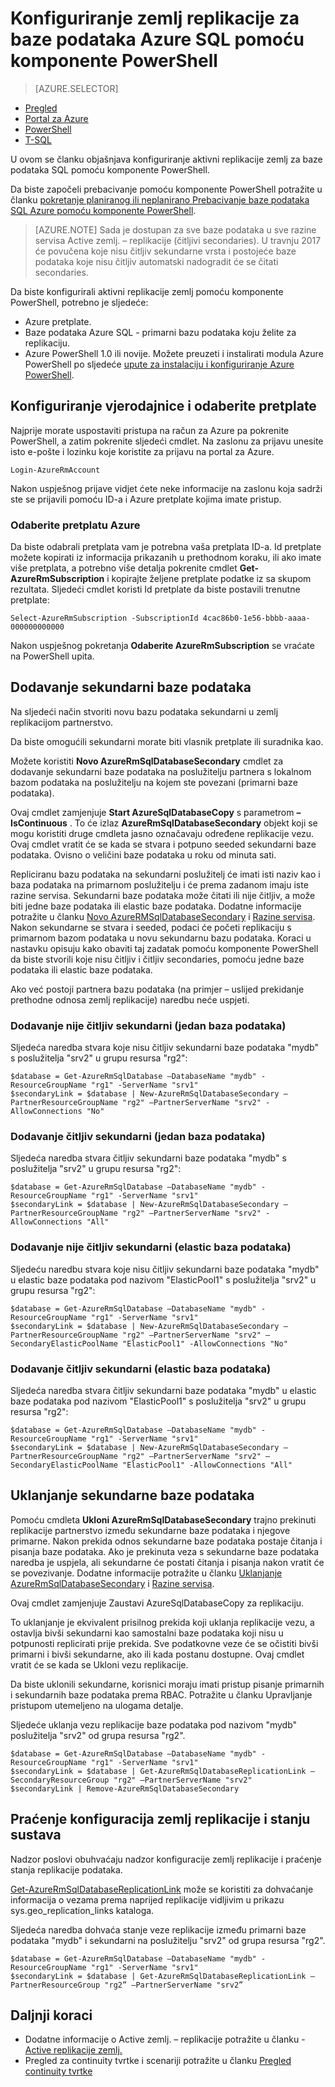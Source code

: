 <properties 
    pageTitle="Konfiguriranje aktivni replikacije zemlj za baze podataka SQL Azure pomoću komponente PowerShell | Microsoft Azure" 
    description="Konfiguriranje aktivni zemlj replikacijom za baze podataka SQL Azure pomoću komponente PowerShell" 
    services="sql-database" 
    documentationCenter="" 
    authors="stevestein" 
    manager="jhubbard" 
    editor=""/>

<tags
    ms.service="sql-database"
    ms.devlang="NA"
    ms.topic="article"
    ms.tgt_pltfrm="powershell"
   ms.workload="NA"
    ms.date="07/14/2016"
    ms.author="sstein"/>

# <a name="configure-geo-replication-for-azure-sql-database-with-powershell"></a>Konfiguriranje zemlj replikacije za baze podataka Azure SQL pomoću komponente PowerShell

> [AZURE.SELECTOR]
- [Pregled](sql-database-geo-replication-overview.md)
- [Portal za Azure](sql-database-geo-replication-portal.md)
- [PowerShell](sql-database-geo-replication-powershell.md)
- [T-SQL](sql-database-geo-replication-transact-sql.md)

U ovom se članku objašnjava konfiguriranje aktivni replikacije zemlj za baze podataka SQL pomoću komponente PowerShell.

Da biste započeli prebacivanje pomoću komponente PowerShell potražite u članku [pokretanje planiranog ili neplanirano Prebacivanje baze podataka SQL Azure pomoću komponente PowerShell](sql-database-geo-replication-failover-powershell.md).

>[AZURE.NOTE] Sada je dostupan za sve baze podataka u sve razine servisa Active zemlj. – replikacije (čitljivi secondaries). U travnju 2017 će povučena koje nisu čitljiv sekundarne vrsta i postojeće baze podataka koje nisu čitljiv automatski nadogradit će se čitati secondaries.



Da biste konfigurirali aktivni replikacije zemlj pomoću komponente PowerShell, potrebno je sljedeće:

- Azure pretplate. 
- Baze podataka Azure SQL - primarni bazu podataka koju želite za replikaciju.
- Azure PowerShell 1.0 ili novije. Možete preuzeti i instalirati modula Azure PowerShell po sljedeće [upute za instalaciju i konfiguriranje Azure PowerShell](../powershell-install-configure.md).


## <a name="configure-your-credentials-and-select-your-subscription"></a>Konfiguriranje vjerodajnice i odaberite pretplate

Najprije morate uspostaviti pristupa na račun za Azure pa pokrenite PowerShell, a zatim pokrenite sljedeći cmdlet. Na zaslonu za prijavu unesite isto e-pošte i lozinku koje koristite za prijavu na portal za Azure.


    Login-AzureRmAccount

Nakon uspješnog prijave vidjet ćete neke informacije na zaslonu koja sadrži ste se prijavili pomoću ID-a i Azure pretplate kojima imate pristup.


### <a name="select-your-azure-subscription"></a>Odaberite pretplatu Azure

Da biste odabrali pretplata vam je potrebna vaša pretplata ID-a. Id pretplate možete kopirati iz informacija prikazanih u prethodnom koraku, ili ako imate više pretplata, a potrebno više detalja pokrenite cmdlet **Get-AzureRmSubscription** i kopirajte željene pretplate podatke iz sa skupom rezultata. Sljedeći cmdlet koristi Id pretplate da biste postavili trenutne pretplate:

    Select-AzureRmSubscription -SubscriptionId 4cac86b0-1e56-bbbb-aaaa-000000000000

Nakon uspješnog pokretanja **Odaberite AzureRmSubscription** se vraćate na PowerShell upita.


## <a name="add-secondary-database"></a>Dodavanje sekundarni baze podataka


Na sljedeći način stvoriti novu bazu podataka sekundarni u zemlj replikacijom partnerstvo.  
  
Da biste omogućili sekundarni morate biti vlasnik pretplate ili suradnika kao. 

Možete koristiti **Novo AzureRmSqlDatabaseSecondary** cmdlet za dodavanje sekundarni baze podataka na poslužitelju partnera s lokalnom bazom podataka na poslužitelju na kojem ste povezani (primarni baze podataka). 

Ovaj cmdlet zamjenjuje **Start AzureSqlDatabaseCopy** s parametrom **– IsContinuous** .  To će izlaz **AzureRmSqlDatabaseSecondary** objekt koji se mogu koristiti druge cmdleta jasno označavaju određene replikacije vezu. Ovaj cmdlet vratit će se kada se stvara i potpuno seeded sekundarni baze podataka. Ovisno o veličini baze podataka u roku od minuta sati.

Repliciranu bazu podataka na sekundarni poslužitelj će imati isti naziv kao i baza podataka na primarnom poslužitelju i će prema zadanom imaju iste razine servisa. Sekundarni baze podataka može čitati ili nije čitljiv, a može biti jedne baze podataka ili elastic baze podataka. Dodatne informacije potražite u članku [Novo AzureRMSqlDatabaseSecondary](https://msdn.microsoft.com/library/mt603689.aspx) i [Razine servisa](sql-database-service-tiers.md).
Nakon sekundarne se stvara i seeded, podaci će početi replikaciju s primarnom bazom podataka u novu sekundarnu bazu podataka. Koraci u nastavku opisuju kako obaviti taj zadatak pomoću komponente PowerShell da biste stvorili koje nisu čitljiv i čitljiv secondaries, pomoću jedne baze podataka ili elastic baze podataka.

Ako već postoji partnera bazu podataka (na primjer – uslijed prekidanje prethodne odnosa zemlj replikacije) naredbu neće uspjeti.



### <a name="add-a-non-readable-secondary-single-database"></a>Dodavanje nije čitljiv sekundarni (jedan baza podataka)

Sljedeća naredba stvara koje nisu čitljiv sekundarni baze podataka "mydb" s poslužitelja "srv2" u grupu resursa "rg2":

    $database = Get-AzureRmSqlDatabase –DatabaseName "mydb" -ResourceGroupName "rg1" -ServerName "srv1"
    $secondaryLink = $database | New-AzureRmSqlDatabaseSecondary –PartnerResourceGroupName "rg2" –PartnerServerName "srv2" -AllowConnections "No"



### <a name="add-readable-secondary-single-database"></a>Dodavanje čitljiv sekundarni (jedan baza podataka)

Sljedeća naredba stvara čitljiv sekundarni baze podataka "mydb" s poslužitelja "srv2" u grupu resursa "rg2":

    $database = Get-AzureRmSqlDatabase –DatabaseName "mydb" -ResourceGroupName "rg1" -ServerName "srv1"
    $secondaryLink = $database | New-AzureRmSqlDatabaseSecondary –PartnerResourceGroupName "rg2" –PartnerServerName "srv2" -AllowConnections "All"




### <a name="add-a-non-readable-secondary-elastic-database"></a>Dodavanje nije čitljiv sekundarni (elastic baza podataka)

Sljedeću naredbu stvara koje nisu čitljiv sekundarni baze podataka "mydb" u elastic baze podataka pod nazivom "ElasticPool1" s poslužitelja "srv2" u grupu resursa "rg2":

    $database = Get-AzureRmSqlDatabase –DatabaseName "mydb" -ResourceGroupName "rg1" -ServerName "srv1"
    $secondaryLink = $database | New-AzureRmSqlDatabaseSecondary –PartnerResourceGroupName "rg2" –PartnerServerName "srv2" –SecondaryElasticPoolName "ElasticPool1" -AllowConnections "No"


### <a name="add-a-readable-secondary-elastic-database"></a>Dodavanje čitljiv sekundarni (elastic baza podataka)

Sljedeća naredba stvara čitljiv sekundarni baze podataka "mydb" u elastic baze podataka pod nazivom "ElasticPool1" s poslužitelja "srv2" u grupu resursa "rg2":

    $database = Get-AzureRmSqlDatabase –DatabaseName "mydb" -ResourceGroupName "rg1" -ServerName "srv1"
    $secondaryLink = $database | New-AzureRmSqlDatabaseSecondary –PartnerResourceGroupName "rg2" –PartnerServerName "srv2" –SecondaryElasticPoolName "ElasticPool1" -AllowConnections "All"





## <a name="remove-secondary-database"></a>Uklanjanje sekundarne baze podataka

Pomoću cmdleta **Ukloni AzureRmSqlDatabaseSecondary** trajno prekinuti replikacije partnerstvo između sekundarne baze podataka i njegove primarne. Nakon prekida odnos sekundarne baze podataka postaje čitanja i pisanja baze podataka. Ako je prekinuta veza s sekundarne baze podataka naredba je uspjela, ali sekundarne će postati čitanja i pisanja nakon vratit će se povezivanje. Dodatne informacije potražite u članku [Uklanjanje AzureRmSqlDatabaseSecondary](https://msdn.microsoft.com/library/mt603457.aspx) i [Razine servisa](sql-database-service-tiers.md).

Ovaj cmdlet zamjenjuje Zaustavi AzureSqlDatabaseCopy za replikaciju. 

To uklanjanje je ekvivalent prisilnog prekida koji uklanja replikacije vezu, a ostavlja bivši sekundarni kao samostalni baze podataka koji nisu u potpunosti replicirati prije prekida. Sve podatkovne veze će se očistiti bivši primarni i bivši sekundarne, ako ili kada postanu dostupne. Ovaj cmdlet vratit će se kada se Ukloni vezu replikacije. 


Da biste uklonili sekundarne, korisnici moraju imati pristup pisanje primarnih i sekundarnih baze podataka prema RBAC. Potražite u članku Upravljanje pristupom utemeljeno na ulogama detalje.

Sljedeće uklanja vezu replikacije baze podataka pod nazivom "mydb" poslužitelja "srv2" od grupa resursa "rg2". 

    $database = Get-AzureRmSqlDatabase –DatabaseName "mydb" -ResourceGroupName "rg1" -ServerName "srv1"
    $secondaryLink = $database | Get-AzureRmSqlDatabaseReplicationLink –SecondaryResourceGroup "rg2" –PartnerServerName "srv2"
    $secondaryLink | Remove-AzureRmSqlDatabaseSecondary 


## <a name="monitor-geo-replication-configuration-and-health"></a>Praćenje konfiguracija zemlj replikacije i stanju sustava

Nadzor poslovi obuhvaćaju nadzor konfiguracije zemlj replikacije i praćenje stanja replikacije podataka.  

[Get-AzureRmSqlDatabaseReplicationLink](https://msdn.microsoft.com/library/mt619330.aspx) može se koristiti za dohvaćanje informacija o vezama prema naprijed replikacije vidljivim u prikazu sys.geo_replication_links kataloga.

Sljedeća naredba dohvaća stanje veze replikacije između primarni baze podataka "mydb" i sekundarni na poslužitelju "srv2" od grupa resursa "rg2".

    $database = Get-AzureRmSqlDatabase –DatabaseName "mydb" -ResourceGroupName "rg1" -ServerName "srv1"
    $secondaryLink = $database | Get-AzureRmSqlDatabaseReplicationLink –PartnerResourceGroup "rg2” –PartnerServerName "srv2”


## <a name="next-steps"></a>Daljnji koraci

- Dodatne informacije o Active zemlj. – replikacije potražite u članku - [Active replikacije zemlj.](sql-database-geo-replication-overview.md)
- Pregled za continuity tvrtke i scenariji potražite u članku [Pregled continuity tvrtke](sql-database-business-continuity.md)

